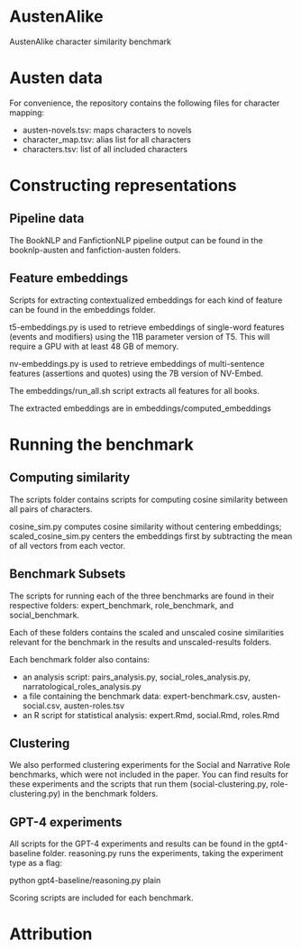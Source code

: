 # AustenAlike
AustenAlike character similarity benchmark

# Austen data

For convenience, the repository contains the following files for character mapping:

+ austen-novels.tsv: maps characters to novels
+ character_map.tsv: alias list for all characters
+ characters.tsv: list of all included characters

# Constructing representations

## Pipeline data

The BookNLP and FanfictionNLP pipeline output can be found in the booknlp-austen and fanfiction-austen folders.

## Feature embeddings

Scripts for extracting contextualized embeddings for each kind of feature can be found in the embeddings folder. 

t5-embeddings.py is used to retrieve embeddings of single-word features (events and modifiers) using the 11B parameter version of T5. This will require a GPU with at least 48 GB of memory. 

nv-embeddings.py is used to retrieve embeddings of multi-sentence features (assertions and quotes) using the 7B version of NV-Embed.

The embeddings/run_all.sh script extracts all features for all books. 

The extracted embeddings are in embeddings/computed_embeddings

# Running the benchmark

## Computing similarity

The scripts folder contains scripts for computing cosine similarity between all pairs of characters. 

cosine_sim.py computes cosine similarity without centering embeddings; scaled_cosine_sim.py centers the embeddings first by subtracting the mean of all vectors from each vector.

## Benchmark Subsets

The scripts for running each of the three benchmarks are found in their respective folders: expert_benchmark, role_benchmark, and social_benchmark.

Each of these folders contains the scaled and unscaled cosine similarities relevant for the benchmark in the results and unscaled-results folders.

Each benchmark folder also contains:
+ an analysis script: pairs_analysis.py, social_roles_analysis.py, narratological_roles_analysis.py
+ a file containing the benchmark data: expert-benchmark.csv, austen-social.csv, austen-roles.tsv
+ an R script for statistical analysis: expert.Rmd, social.Rmd, roles.Rmd

## Clustering

We also performed clustering experiments for the Social and Narrative Role benchmarks, which were not included in the paper. You can find results for these experiments and the scripts that run them (social-clustering.py, role-clustering.py) in the benchmark folders.

## GPT-4 experiments

All scripts for the GPT-4 experiments and results can be found in the gpt4-baseline folder. reasoning.py runs the experiments, taking the experiment type as a flag:

python gpt4-baseline/reasoning.py plain

Scoring scripts are included for each benchmark.

# Attribution



